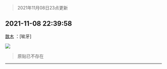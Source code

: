 > 2021年11月08日23点更新
<link rel="stylesheet" href="https://cdn.jsdelivr.net/gh/taotie6/sampleJSON@main/css/photo_show.css">
<meta name="referrer" content="no-referrer" />


 ## 2021-11-08 22:39:58 

 [㪚木](https://www.coolapk.com/feed/31325545?shareKey=YjIwYjc4NWU4ZWY3NjE4OTNiYmY~) ：[呲牙] 

<div class="album">
<img class="img-item" src="http://image.coolapk.com/feed/2021/1108/22/1081091_7367c958_2397_7558@1093x1068.jpeg" />
</div>

> 原贴已不存在 

 ------- 

